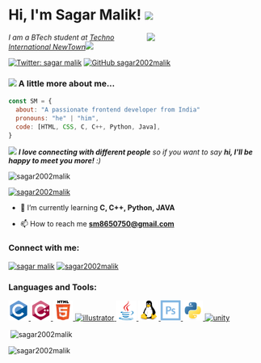 <h1> Hi, I'm Sagar Malik! <img src="https://media.giphy.com/media/mGcNjsfWAjY5AEZNw6/giphy.gif" width="50"></h1>
<img align='right' src="https://cdn.dribbble.com/users/1162077/screenshots/3848914/programmer.gif" width="230">
<p><em>I am a BTech student at <a href="http://tint.edu.in/">Techno International NewTown</a><img src="https://media.giphy.com/media/fYSnHlufseco8Fh93Z/giphy.gif" width="30"> 
</em></p>




[![Twitter: sagar malik](https://img.shields.io/twitter/follow/SagarMa77824692?style=social)](https://twitter.com/SagarMa77824692)
[![GitHub sagar2002malik](https://img.shields.io/github/followers/sagar2002malik?label=follow&style=social)](https://github.com/sagar2002malik)


### <img src="https://media.giphy.com/media/VgCDAzcKvsR6OM0uWg/giphy.gif" width="50"> A little more about me...  

```javascript
const SM = {
  about: "A passionate frontend developer from India"
  pronouns: "he" | "him",
  code: [HTML, CSS, C, C++, Python, Java],
}
```

<img src="https://media.giphy.com/media/LnQjpWaON8nhr21vNW/giphy.gif" width="60"> <em><b>I love connecting with different people</b> so if you want to say <b>hi, I'll be happy to meet you more!</b> :)</em>


<p align="left"> <img src="https://komarev.com/ghpvc/?username=sagar2002malik&label=Profile%20views&color=0e75b6&style=flat" alt="sagar2002malik" /> </p>

<p align="left"> <a href="https://github.com/ryo-ma/github-profile-trophy"><img src="https://github-profile-trophy.vercel.app/?username=sagar2002malik" alt="sagar2002malik" /></a> </p>

- 🌱 I’m currently learning **C, C++, Python, JAVA**

- 📫 How to reach me **sm8650750@gmail.com**

<h3 align="left">Connect with me:</h3>
<p align="left">
<a href="https://www.facebook.com/profile.php?id=100027639932423" target="blank"><img align="center" src="https://raw.githubusercontent.com/rahuldkjain/github-profile-readme-generator/master/src/images/icons/Social/facebook.svg" alt="sagar malik" height="30" width="40" /></a>
<a href="https://instagram.com/sagar2002malik" target="blank"><img align="center" src="https://raw.githubusercontent.com/rahuldkjain/github-profile-readme-generator/master/src/images/icons/Social/instagram.svg" alt="sagar2002malik" height="30" width="40" /></a>
</p>

<h3 align="left">Languages and Tools:</h3>
<p align="left"> <a href="https://www.cprogramming.com/" target="_blank"> <img src="https://raw.githubusercontent.com/devicons/devicon/master/icons/c/c-original.svg" alt="c" width="40" height="40"/> </a> <a href="https://www.w3schools.com/cpp/" target="_blank"> <img src="https://raw.githubusercontent.com/devicons/devicon/master/icons/cplusplus/cplusplus-original.svg" alt="cplusplus" width="40" height="40"/> </a> <a href="https://www.w3.org/html/" target="_blank"> <img src="https://raw.githubusercontent.com/devicons/devicon/master/icons/html5/html5-original-wordmark.svg" alt="html5" width="40" height="40"/> </a> <a href="https://www.adobe.com/in/products/illustrator.html" target="_blank"> <img src="https://www.vectorlogo.zone/logos/adobe_illustrator/adobe_illustrator-icon.svg" alt="illustrator" width="40" height="40"/> </a> <a href="https://www.java.com" target="_blank"> <img src="https://raw.githubusercontent.com/devicons/devicon/master/icons/java/java-original.svg" alt="java" width="40" height="40"/> </a> <a href="https://www.linux.org/" target="_blank"> <img src="https://raw.githubusercontent.com/devicons/devicon/master/icons/linux/linux-original.svg" alt="linux" width="40" height="40"/> </a> <a href="https://www.photoshop.com/en" target="_blank"> <img src="https://raw.githubusercontent.com/devicons/devicon/master/icons/photoshop/photoshop-line.svg" alt="photoshop" width="40" height="40"/> </a> <a href="https://www.python.org" target="_blank"> <img src="https://raw.githubusercontent.com/devicons/devicon/master/icons/python/python-original.svg" alt="python" width="40" height="40"/> </a> <a href="https://unity.com/" target="_blank"> <img src="https://www.vectorlogo.zone/logos/unity3d/unity3d-icon.svg" alt="unity" width="40" height="40"/> </a> </p>

<p>&nbsp;<img align="center" src="https://github-readme-stats.vercel.app/api?username=sagar2002malik&show_icons=true&locale=en" alt="sagar2002malik" /></p>

<p><img align="center" src="https://github-readme-streak-stats.herokuapp.com/?user=sagar2002malik&" alt="sagar2002malik" /></p>
